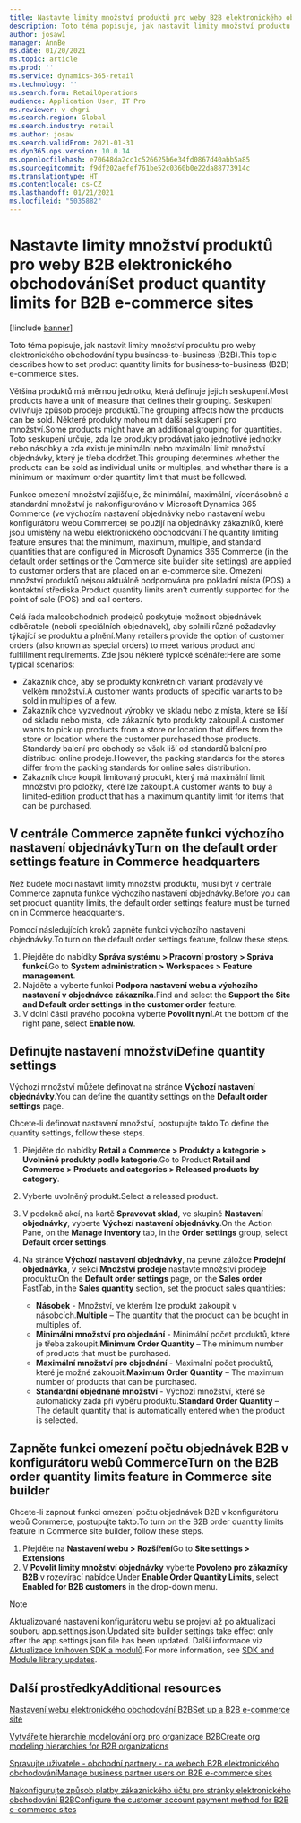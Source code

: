 ```yaml
---
title: Nastavte limity množství produktů pro weby B2B elektronického obchodování
description: Toto téma popisuje, jak nastavit limity množství produktu pro weby elektronického obchodování typu business-to-business (B2B).
author: josaw1
manager: AnnBe
ms.date: 01/20/2021
ms.topic: article
ms.prod: ''
ms.service: dynamics-365-retail
ms.technology: ''
ms.search.form: RetailOperations
audience: Application User, IT Pro
ms.reviewer: v-chgri
ms.search.region: Global
ms.search.industry: retail
ms.author: josaw
ms.search.validFrom: 2021-01-31
ms.dyn365.ops.version: 10.0.14
ms.openlocfilehash: e70648da2cc1c526625b6e34fd0867d40abb5a85
ms.sourcegitcommit: f9df202aefef761be52c0360b0e22da88773914c
ms.translationtype: HT
ms.contentlocale: cs-CZ
ms.lasthandoff: 01/21/2021
ms.locfileid: "5035882"
---
```

# <a name="set-product-quantity-limits-for-b2b-e-commerce-sites"></a><span data-ttu-id="98d83-103">Nastavte limity množství produktů pro weby B2B elektronického obchodování</span><span class="sxs-lookup"><span data-stu-id="98d83-103">Set product quantity limits for B2B e-commerce sites</span></span>

[!include [banner](../../includes/banner.md)]

<span data-ttu-id="98d83-104">Toto téma popisuje, jak nastavit limity množství produktu pro weby elektronického obchodování typu business-to-business (B2B).</span><span class="sxs-lookup"><span data-stu-id="98d83-104">This topic describes how to set product quantity limits for business-to-business (B2B) e-commerce sites.</span></span>

<span data-ttu-id="98d83-105">Většina produktů má měrnou jednotku, která definuje jejich seskupení.</span><span class="sxs-lookup"><span data-stu-id="98d83-105">Most products have a unit of measure that defines their grouping.</span></span> <span data-ttu-id="98d83-106">Seskupení ovlivňuje způsob prodeje produktů.</span><span class="sxs-lookup"><span data-stu-id="98d83-106">The grouping affects how the products can be sold.</span></span> <span data-ttu-id="98d83-107">Některé produkty mohou mít další seskupení pro množství.</span><span class="sxs-lookup"><span data-stu-id="98d83-107">Some products might have an additional grouping for quantities.</span></span> <span data-ttu-id="98d83-108">Toto seskupení určuje, zda lze produkty prodávat jako jednotlivé jednotky nebo násobky a zda existuje minimální nebo maximální limit množství objednávky, který je třeba dodržet.</span><span class="sxs-lookup"><span data-stu-id="98d83-108">This grouping determines whether the products can be sold as individual units or multiples, and whether there is a minimum or maximum order quantity limit that must be followed.</span></span>

<span data-ttu-id="98d83-109">Funkce omezení množství zajišťuje, že minimální, maximální, vícenásobné a standardní množství je nakonfigurováno v Microsoft Dynamics 365 Commerce (ve výchozím nastavení objednávky nebo nastavení webu konfigurátoru webu Commerce) se použijí na objednávky zákazníků, které jsou umístěny na webu elektronického obchodování.</span><span class="sxs-lookup"><span data-stu-id="98d83-109">The quantity limiting feature ensures that the minimum, maximum, multiple, and standard quantities that are configured in Microsoft Dynamics 365 Commerce (in the default order settings or the Commerce site builder site settings) are applied to customer orders that are placed on an e-commerce site.</span></span> <span data-ttu-id="98d83-110">Omezení množství produktů nejsou aktuálně podporována pro pokladní místa (POS) a kontaktní střediska.</span><span class="sxs-lookup"><span data-stu-id="98d83-110">Product quantity limits aren't currently supported for the point of sale (POS) and call centers.</span></span>

<span data-ttu-id="98d83-111">Celá řada maloobchodních prodejců poskytuje možnost objednávek odběratele (neboli speciálních objednávek), aby splnili různé požadavky týkající se produktu a plnění.</span><span class="sxs-lookup"><span data-stu-id="98d83-111">Many retailers provide the option of customer orders (also known as special orders) to meet various product and fulfillment requirements.</span></span> <span data-ttu-id="98d83-112">Zde jsou některé typické scénáře:</span><span class="sxs-lookup"><span data-stu-id="98d83-112">Here are some typical scenarios:</span></span>

- <span data-ttu-id="98d83-113">Zákazník chce, aby se produkty konkrétních variant prodávaly ve velkém množství.</span><span class="sxs-lookup"><span data-stu-id="98d83-113">A customer wants products of specific variants to be sold in multiples of a few.</span></span>
- <span data-ttu-id="98d83-114">Zákazník chce vyzvednout výrobky ve skladu nebo z místa, které se liší od skladu nebo místa, kde zákazník tyto produkty zakoupil.</span><span class="sxs-lookup"><span data-stu-id="98d83-114">A customer wants to pick up products from a store or location that differs from the store or location where the customer purchased those products.</span></span> <span data-ttu-id="98d83-115">Standardy balení pro obchody se však liší od standardů balení pro distribuci online prodeje.</span><span class="sxs-lookup"><span data-stu-id="98d83-115">However, the packing standards for the stores differ from the packing standards for online sales distribution.</span></span>
- <span data-ttu-id="98d83-116">Zákazník chce koupit limitovaný produkt, který má maximální limit množství pro položky, které lze zakoupit.</span><span class="sxs-lookup"><span data-stu-id="98d83-116">A customer wants to buy a limited-edition product that has a maximum quantity limit for items that can be purchased.</span></span>

## <a name="turn-on-the-default-order-settings-feature-in-commerce-headquarters"></a><span data-ttu-id="98d83-117">V centrále Commerce zapněte funkci výchozího nastavení objednávky</span><span class="sxs-lookup"><span data-stu-id="98d83-117">Turn on the default order settings feature in Commerce headquarters</span></span>

<span data-ttu-id="98d83-118">Než budete moci nastavit limity množství produktu, musí být v centrále Commerce zapnuta funkce výchozího nastavení objednávky.</span><span class="sxs-lookup"><span data-stu-id="98d83-118">Before you can set product quantity limits, the default order settings feature must be turned on in Commerce headquarters.</span></span>

<span data-ttu-id="98d83-119">Pomocí následujících kroků zapněte funkci výchozího nastavení objednávky.</span><span class="sxs-lookup"><span data-stu-id="98d83-119">To turn on the default order settings feature, follow these steps.</span></span>

1. <span data-ttu-id="98d83-120">Přejděte do nabídky **Správa systému \> Pracovní prostory \> Správa funkcí**.</span><span class="sxs-lookup"><span data-stu-id="98d83-120">Go to **System administration \> Workspaces \> Feature management**.</span></span>
1. <span data-ttu-id="98d83-121">Najděte a vyberte funkci **Podpora nastavení webu a výchozího nastavení v objednávce zákazníka**.</span><span class="sxs-lookup"><span data-stu-id="98d83-121">Find and select the **Support the Site and Default order settings in the customer order** feature.</span></span>
1. <span data-ttu-id="98d83-122">V dolní části pravého podokna vyberte **Povolit nyní**.</span><span class="sxs-lookup"><span data-stu-id="98d83-122">At the bottom of the right pane, select **Enable now**.</span></span> 

## <a name="define-quantity-settings"></a><span data-ttu-id="98d83-123">Definujte nastavení množství</span><span class="sxs-lookup"><span data-stu-id="98d83-123">Define quantity settings</span></span> 

<span data-ttu-id="98d83-124">Výchozí množství můžete definovat na stránce **Výchozí nastavení objednávky**.</span><span class="sxs-lookup"><span data-stu-id="98d83-124">You can define the quantity settings on the **Default order settings** page.</span></span>

<span data-ttu-id="98d83-125">Chcete-li definovat nastavení množství, postupujte takto.</span><span class="sxs-lookup"><span data-stu-id="98d83-125">To define the quantity settings, follow these steps.</span></span> 

1. <span data-ttu-id="98d83-126">Přejděte do nabídky **Retail a Commerce \> Produkty a kategorie \> Uvolněné produkty podle kategorie**.</span><span class="sxs-lookup"><span data-stu-id="98d83-126">Go to Product **Retail and Commerce \> Products and categories \> Released products by category**.</span></span>
1. <span data-ttu-id="98d83-127">Vyberte uvolněný produkt.</span><span class="sxs-lookup"><span data-stu-id="98d83-127">Select a released product.</span></span>
1. <span data-ttu-id="98d83-128">V podokně akcí, na kartě **Spravovat sklad**, ve skupině **Nastavení objednávky**, vyberte **Výchozí nastavení objednávky**.</span><span class="sxs-lookup"><span data-stu-id="98d83-128">On the Action Pane, on the **Manage inventory** tab, in the **Order settings** group, select **Default order settings**.</span></span> 
1. <span data-ttu-id="98d83-129">Na stránce **Výchozí nastavení objednávky**, na pevné záložce **Prodejní objednávka**, v sekci **Množství prodeje** nastavte množství prodeje produktu:</span><span class="sxs-lookup"><span data-stu-id="98d83-129">On the **Default order settings** page, on the **Sales order** FastTab, in the **Sales quantity** section, set the product sales quantities:</span></span>

    - <span data-ttu-id="98d83-130">**Násobek** - Množství, ve kterém lze produkt zakoupit v násobcích.</span><span class="sxs-lookup"><span data-stu-id="98d83-130">**Multiple** – The quantity that the product can be bought in multiples of.</span></span>
    - <span data-ttu-id="98d83-131">**Minimální množství pro objednání** - Minimální počet produktů, které je třeba zakoupit.</span><span class="sxs-lookup"><span data-stu-id="98d83-131">**Minimum Order Quantity** – The minimum number of products that must be purchased.</span></span>
    - <span data-ttu-id="98d83-132">**Maximální množství pro objednání** - Maximální počet produktů, které je možné zakoupit.</span><span class="sxs-lookup"><span data-stu-id="98d83-132">**Maximum Order Quantity** – The maximum number of products that can be purchased.</span></span>
    - <span data-ttu-id="98d83-133">**Standardní objednané množství** - Výchozí množství, které se automaticky zadá při výběru produktu.</span><span class="sxs-lookup"><span data-stu-id="98d83-133">**Standard Order Quantity** – The default quantity that is automatically entered when the product is selected.</span></span>

## <a name="turn-on-the-b2b-order-quantity-limits-feature-in-commerce-site-builder"></a><span data-ttu-id="98d83-134">Zapněte funkci omezení počtu objednávek B2B v konfigurátoru webů Commerce</span><span class="sxs-lookup"><span data-stu-id="98d83-134">Turn on the B2B order quantity limits feature in Commerce site builder</span></span>

<span data-ttu-id="98d83-135">Chcete-li zapnout funkci omezení počtu objednávek B2B v konfigurátoru webů Commerce, postupujte takto.</span><span class="sxs-lookup"><span data-stu-id="98d83-135">To turn on the B2B order quantity limits feature in Commerce site builder, follow these steps.</span></span>

1. <span data-ttu-id="98d83-136">Přejděte na **Nastavení webu \> Rozšíření**</span><span class="sxs-lookup"><span data-stu-id="98d83-136">Go to **Site settings \> Extensions**</span></span>
1. <span data-ttu-id="98d83-137">V **Povolit limity množství objednávky** vyberte **Povoleno pro zákazníky B2B** v rozevírací nabídce.</span><span class="sxs-lookup"><span data-stu-id="98d83-137">Under **Enable Order Quantity Limits**, select **Enabled for B2B customers** in the drop-down menu.</span></span> 

> [!NOTE] 
> <span data-ttu-id="98d83-138">Aktualizované nastavení konfigurátoru webu se projeví až po aktualizaci souboru app.settings.json.</span><span class="sxs-lookup"><span data-stu-id="98d83-138">Updated site builder settings take effect only after the app.settings.json file has been updated.</span></span> <span data-ttu-id="98d83-139">Další informace viz [Aktualizace knihoven SDK a modulů](../e-commerce-extensibility/sdk-updates.md#update-the-appsettingsjson-file).</span><span class="sxs-lookup"><span data-stu-id="98d83-139">For more information, see [SDK and Module library updates](../e-commerce-extensibility/sdk-updates.md#update-the-appsettingsjson-file).</span></span>

## <a name="additional-resources"></a><span data-ttu-id="98d83-140">Další prostředky</span><span class="sxs-lookup"><span data-stu-id="98d83-140">Additional resources</span></span>

[<span data-ttu-id="98d83-141">Nastavení webu elektronického obchodování B2B</span><span class="sxs-lookup"><span data-stu-id="98d83-141">Set up a B2B e-commerce site</span></span>](set-up-b2b-site.md)

[<span data-ttu-id="98d83-142">Vytvářejte hierarchie modelování org pro organizace B2B</span><span class="sxs-lookup"><span data-stu-id="98d83-142">Create org modeling hierarchies for B2B organizations</span></span>](org-model.md)

[<span data-ttu-id="98d83-143">Spravujte uživatele - obchodní partnery - na webech B2B elektronického obchodování</span><span class="sxs-lookup"><span data-stu-id="98d83-143">Manage business partner users on B2B e-commerce sites</span></span>](manage-b2b-users.md)

[<span data-ttu-id="98d83-144">Nakonfigurujte způsob platby zákaznického účtu pro stránky elektronického obchodování B2B</span><span class="sxs-lookup"><span data-stu-id="98d83-144">Configure the customer account payment method for B2B e-commerce sites</span></span>](payment-method.md)
